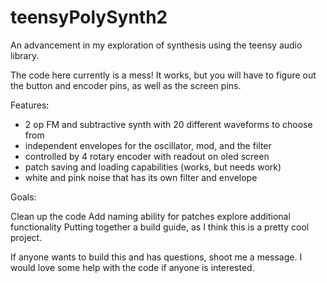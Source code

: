 # teensyPolySynth2
An advancement in my exploration of synthesis using the teensy audio library. 


The code here currently is a mess! It works, but you will have to figure out the button and encoder pins, as well as the screen pins. 

Features:

- 2 op FM and subtractive synth with 20 different waveforms to choose from
- independent envelopes for the oscillator, mod, and the filter
- controlled by 4 rotary encoder with readout on oled screen
- patch saving and loading capabilities (works, but needs work)
- white and pink noise that has its own filter and envelope

Goals:

Clean up the code
Add naming ability for patches
explore additional functionality
Putting together a build guide, as I think this is a pretty cool project. 

If anyone wants to build this and has questions, shoot me a message. I would love some help with the code if anyone is interested. 
